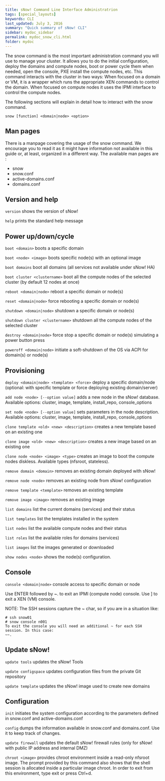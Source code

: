 ```yaml
---
title: sNow! Command Line Interface Administratrion
tags: [special_layouts]
keywords: CLI
last_updated: July 3, 2016
summary: "Quick summary of sNow! CLI"
sidebar: mydoc_sidebar
permalink: mydoc_snow_cli.html
folder: mydoc
---
```


The snow command is the most important administration command you will use to manage your cluster. It allows you to do the initial configuration, deploy the domains and compute nodes, boot or power cycle them when needed, open the console, PXE install the compute nodes, etc. This command interacts with the cluster in two ways:
When focused on a domain or VM, it is a wrapper which runs the appropriate XEN commands to control the domain.
When focused on compute nodes it uses the IPMI interface to control the compute nodes.

The following sections will explain in detail how to interact with the snow command.
```
snow [function] <domain|node> <option>
```
## Man pages
There is a manpage covering the usage of the snow command. We encourage you to read it as it might have information not available in this guide or, at least, organized in a different way. The available man pages are :
* snow
* snow.conf
* active-domains.conf
* domains.conf

## Version and help
```version```
  shows the version of sNow!

```help```
  prints the standard help message

## Power up/down/cycle

```boot <domain>```
  boots a specific domain

```boot <node> <image>```
  boots specific node(s) with an optional image

```boot domains```
  boot all domains (all services not available under sNow! HA)

```boot cluster <clustername>```
  boot all the compute nodes of the selected cluster (by default 12 nodes at once)

```reboot <domain|node>```
  reboot a specific domain or node(s)

```reset <domain|node>```
  force rebooting a specific domain or node(s)

```shutdown <domain|node>```
  shutdown a specific domain or node(s)

```shutdown cluster <clustername>```
  shutdown all the compute nodes of the selected cluster

```destroy <domain|node>```
  force stop a specific domain or node(s) simulating a power button press

```poweroff <domain|node>```
  initiate a soft-shutdown of the OS via ACPI for domain(s) or node(s)

<!--{% include important.html content="Differences between shutdown, destroy and poweroff: <br><b>shutdown</b> requires access to the OS in order to be able to trigger "systemctl poweroff" command.<br><b>destroy</b> forces to stop specific domain or node simulating a power button press. This is performed at the IPMI or API level in those situations where the system is up but is not responsive (i.e. a boot failure in PXE).<br><b>poweroff</b> initiates a soft-shutdown of the OS via ACPI. This is usefull when for some reason you don't have access through SSH but you have access from console (i.e. the system booted without network configuration)" %}
-->


## Provisioning
```deploy <domain|node> <template> <force>```
  deploy a specific domain/node (optional: with specific template or force deploying existing domain/server)

```add node <node> [--option value]```
  adds a new node in the sNow! database. Available options: cluster, image, template, install_repo, console_options

```set node <node> [--option value]```
  sets parameters in the node description. Available options: cluster, image, template, install_repo, console_options

```clone template <old> <new> <description>```
  creates a new template based on an existing one

```clone image <old> <new> <description>```
  creates a new image based on an existing one

```clone node <node> <image> <type>```
  creates an image to boot the compute nodes diskless. Available types (nfsroot, stateless).

```remove domain <domain>```
  removes an existing domain deployed with sNow!

```remove node <node>```
  removes an existing node from sNow! configuration

```remove template <template>```
  removes an existing template

```remove image <image>```
  removes an existing image

```list domains```
  list the current domains (services) and their status

```list templates```
  list the templates installed in the system

```list nodes```
  list the available compute nodes and their status

```list roles```
  list the available roles for domains (services)

```list images```
  list the images generated or downloaded

```show nodes <node>```
  shows the node(s) configuration.

## Console
```console <domain|node>```
  console access to specific domain or node

  Use ENTER followed by ~. to exit an IPMI (compute node) console.
  Use <CTRL> ] to exit a XEN (VM) console.

  NOTE: The SSH sessions capture the ~ char, so if you are in a situation like:

```
# ssh snow01
# snow console n001
To exit the console you will need an additional ~ for each SSH session. In this case:
~~.
```

## Update sNow!
```update tools```
  updates the sNow! Tools

```update configspace```
  updates configuration files from the private Git repository

```update template```
  updates the sNow! image used to create new domains

## Configuration
```init```
  initiates the system configuration according to the parameters defined in snow.conf and active-domains.conf

```config```
  dumps the information available in snow.conf and domains.conf. Use it to keep track of changes.

```update firewall```
  updates the default sNow! firewall rules (only for sNow! with public IP address and internal DMZ)

```chroot <image>```
  provides chroot environment inside a read-only nfsroot image. The prompt provided by this command also shows that the shell session is allocated inside a particular image chroot. In order to exit from this environment, type exit or press Ctrl+d.

